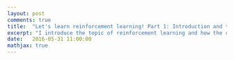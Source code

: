 ```yaml
---
layout: post
comments: true
title:  "Let's learn reinforcement learning! Part 1: Introduction and the Cross Entropy Method"
excerpt: "I introduce the topic of reinforcement learning and how the cross entropy method could be used to solve some problems."
date:   2016-05-31 11:00:00
mathjax: true
---
```

